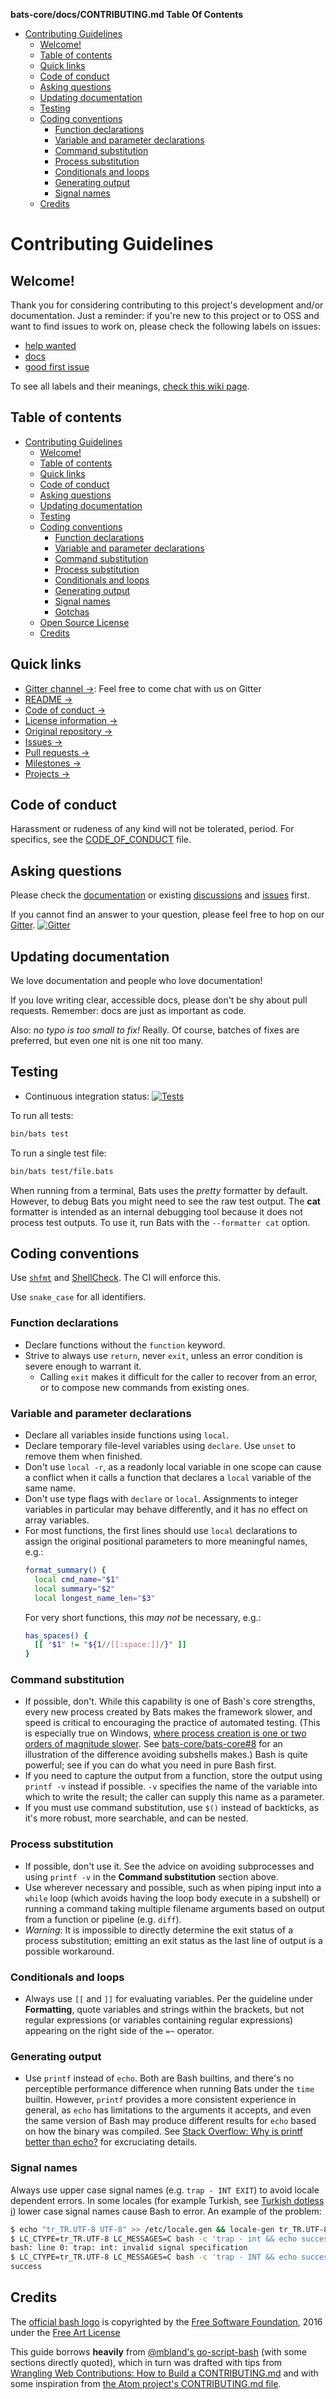 <!-- START doctoc generated TOC please keep comment here to allow auto update -->
<!-- DON'T EDIT THIS SECTION, INSTEAD RE-RUN doctoc TO UPDATE -->
**bats-core/docs/CONTRIBUTING.md Table Of Contents**

- [Contributing Guidelines](#contributing-guidelines)
  - [Welcome!](#welcome)
  - [Table of contents](#table-of-contents)
  - [Quick links](#quick-links)
  - [Code of conduct](#code-of-conduct)
  - [Asking questions](#asking-questions)
  - [Updating documentation](#updating-documentation)
  - [Testing](#testing)
  - [Coding conventions](#coding-conventions)
    - [Function declarations](#function-declarations)
    - [Variable and parameter declarations](#variable-and-parameter-declarations)
    - [Command substitution](#command-substitution)
    - [Process substitution](#process-substitution)
    - [Conditionals and loops](#conditionals-and-loops)
    - [Generating output](#generating-output)
    - [Signal names](#signal-names)
  - [Credits](#credits)

<!-- END doctoc generated TOC please keep comment here to allow auto update -->

# Contributing Guidelines

## Welcome!

Thank you for considering contributing to this project's
development and/or documentation. Just a reminder: if you're new to this project
or to OSS and want to find issues to work on, please check the following labels
on issues:

- [help wanted][helpwantedlabel]
- [docs][docslabel]
- [good first issue][goodfirstissuelabel]

To see all labels and their meanings, [check this wiki page][labelswiki].

## Table of contents

- [Contributing Guidelines](#contributing-guidelines)
  - [Welcome!](#welcome)
  - [Table of contents](#table-of-contents)
  - [Quick links](#quick-links)
  - [Code of conduct](#code-of-conduct)
  - [Asking questions](#asking-questions)
  - [Updating documentation](#updating-documentation)
  - [Testing](#testing)
  - [Coding conventions](#coding-conventions)
    - [Function declarations](#function-declarations)
    - [Variable and parameter declarations](#variable-and-parameter-declarations)
    - [Command substitution](#command-substitution)
    - [Process substitution](#process-substitution)
    - [Conditionals and loops](#conditionals-and-loops)
    - [Generating output](#generating-output)
    - [Signal names](#signal-names)
    - [Gotchas](#gotchas)
  - [Open Source License](#open-source-license)
  - [Credits](#credits)

## Quick links

- [Gitter channel →][gitterurl]: Feel free to come chat with us on Gitter
- [README →][readme]
- [Code of conduct →][code_of_conduct]
- [License information →][license]
- [Original repository →][repohome]
- [Issues →][repoissues]
- [Pull requests →][repoprs]
- [Milestones →][repomilestones]
- [Projects →][repoprojects]

## Code of conduct

Harassment or rudeness of any kind will not be tolerated, period. For
specifics, see the [CODE_OF_CONDUCT] file.

## Asking questions

Please check the [documentation] or existing [discussions] and [issues][repoissues] first.

If you cannot find an answer to your question, please feel free to hop on our
[Gitter][gitterurl]. [![Gitter](https://badges.gitter.im/bats-core/bats-core.svg)](https://gitter.im/bats-core/bats-core)

## Updating documentation

We love documentation and people who love documentation!

If you love writing clear, accessible docs, please don't be shy about pull
requests. Remember: docs are just as important as code.

Also: _no typo is too small to fix!_ Really. Of course, batches of fixes are
preferred, but even one nit is one nit too many.

## Testing

- Continuous integration status: [![Tests](https://github.com/bats-core/bats-core/workflows/Tests/badge.svg)](https://github.com/bats-core/bats-core/actions?query=workflow%3ATests)

To run all tests:

```sh
bin/bats test
```

To run a single test file:

```sh
bin/bats test/file.bats
```

When running from a terminal, Bats uses the *pretty* formatter by default.
However, to debug Bats you might need to see the raw test output.
The **cat** formatter is intended as an internal debugging tool because
it does not process test outputs.
To use it, run Bats with the `--formatter cat` option.

## Coding conventions

Use [`shfmt`](https://github.com/mvdan/sh#shfmt) and [ShellCheck](https://www.shellcheck.net/). The CI will enforce this.

Use `snake_case` for all identifiers.

### Function declarations

- Declare functions without the `function` keyword.
- Strive to always use `return`, never `exit`, unless an error condition is
  severe enough to warrant it.
  - Calling `exit` makes it difficult for the caller to recover from an error,
    or to compose new commands from existing ones.

### Variable and parameter declarations

- Declare all variables inside functions using `local`.
- Declare temporary file-level variables using `declare`. Use `unset` to remove
  them when finished.
- Don't use `local -r`, as a readonly local variable in one scope can cause a
  conflict when it calls a function that declares a `local` variable of the same
  name.
- Don't use type flags with `declare` or `local`. Assignments to integer
  variables in particular may behave differently, and it has no effect on array
  variables.
- For most functions, the first lines should use `local` declarations to
  assign the original positional parameters to more meaningful names, e.g.:
  ```bash
  format_summary() {
    local cmd_name="$1"
    local summary="$2"
    local longest_name_len="$3"
  ```
  For very short functions, this _may not_ be necessary, e.g.:
  ```bash
  has_spaces() {
    [[ "$1" != "${1//[[:space:]]/}" ]]
  }
  ```

### Command substitution

- If possible, don't. While this capability is one of Bash's core strengths,
  every new process created by Bats makes the framework slower, and speed is
  critical to encouraging the practice of automated testing. (This is especially
  true on Windows, [where process creation is one or two orders of magnitude
  slower][win-slow]. See [bats-core/bats-core#8][pr-8] for an illustration of
  the difference avoiding subshells makes.) Bash is quite powerful; see if you
  can do what you need in pure Bash first.
- If you need to capture the output from a function, store the output using
  `printf -v` instead if possible. `-v` specifies the name of the variable into
  which to write the result; the caller can supply this name as a parameter.
- If you must use command substitution, use `$()` instead of backticks, as it's
  more robust, more searchable, and can be nested.

### Process substitution

- If possible, don't use it. See the advice on avoiding subprocesses and using
  `printf -v` in the **Command substitution** section above.
- Use wherever necessary and possible, such as when piping input into a `while`
  loop (which avoids having the loop body execute in a subshell) or running a
  command taking multiple filename arguments based on output from a function or
  pipeline (e.g.  `diff`).
- *Warning*: It is impossible to directly determine the exit status of a process
  substitution; emitting an exit status as the last line of output is a possible
  workaround.

### Conditionals and loops

- Always use `[[` and `]]` for evaluating variables. Per the guideline under
  **Formatting**, quote variables and strings within the brackets, but not
  regular expressions (or variables containing regular expressions) appearing
  on the right side of the `=~` operator.

### Generating output

- Use `printf` instead of `echo`. Both are Bash builtins, and there's no
  perceptible performance difference when running Bats under the `time` builtin.
  However, `printf` provides a more consistent experience in general, as `echo`
  has limitations to the arguments it accepts, and even the same version of Bash
  may produce different results for `echo` based on how the binary was compiled.
  See [Stack Overflow: Why is printf better than echo?][printf-vs-echo] for
  excruciating details.

### Signal names

Always use upper case signal names (e.g. `trap - INT EXIT`) to avoid locale
dependent errors. In some locales (for example Turkish, see
[Turkish dotless i](https://en.wikipedia.org/wiki/Dotted_and_dotless_I)) lower
case signal names cause Bash to error. An example of the problem:

```bash
$ echo "tr_TR.UTF-8 UTF-8" >> /etc/locale.gen && locale-gen tr_TR.UTF-8 # Ubuntu derivatives
$ LC_CTYPE=tr_TR.UTF-8 LC_MESSAGES=C bash -c 'trap - int && echo success'
bash: line 0: trap: int: invalid signal specification
$ LC_CTYPE=tr_TR.UTF-8 LC_MESSAGES=C bash -c 'trap - INT && echo success'
success
```

## Credits

The [official bash logo](https://github.com/odb/official-bash-logo) is copyrighted
by the [Free Software Foundation](https://www.fsf.org/), 2016 under the [Free Art License](http://artlibre.org/licence/lal/en/)

This guide borrows **heavily** from [@mbland's go-script-bash][gsb] (with some
sections directly quoted), which in turn was
drafted with tips from [Wrangling Web Contributions: How to Build
a CONTRIBUTING.md][moz] and with some inspiration from [the Atom project's
CONTRIBUTING.md file][atom].

[atom]: https://github.com/atom/atom/blob/master/CONTRIBUTING.md
[code_of_conduct]: https://github.com/bats-core/bats-core/blob/master/docs/CODE_OF_CONDUCT.md
[discussions]: https://github.com/bats-core/bats-core/discussions
[docslabel]: https://github.com/bats-core/bats-core/labels/docs
[documentation]: https://bats-core.readthedocs.io/
[gitterurl]: https://gitter.im/bats-core/bats-core
[goodfirstissuelabel]: https://github.com/bats-core/bats-core/labels/good%20first%20issue
[gsb]: https://github.com/mbland/go-script-bash/blob/master/CONTRIBUTING.md
[helpwantedlabel]: https://github.com/bats-core/bats-core/labels/help%20wanted
[labelswiki]: https://github.com/bats-core/bats-core/wiki/GitHub-Issue-Labels
[license]: https://github.com/bats-core/bats-core/blob/master/LICENSE.md
[moz]: https://mozillascience.github.io/working-open-workshop/contributing/
[pr-8]: https://github.com/bats-core/bats-core/pull/8
[printf-vs-echo]: https://unix.stackexchange.com/a/65819
[readme]: https://github.com/bats-core/bats-core/blob/master/README.md
[repohome]: https://github.com/bats-core/bats-core
[repoissues]: https://github.com/bats-core/bats-core/issues
[repomilestones]: https://github.com/bats-core/bats-core/milestones
[repoprojects]: https://github.com/bats-core/bats-core/projects
[repoprs]: https://github.com/bats-core/bats-core/pulls
[win-slow]: https://rufflewind.com/2014-08-23/windows-bash-slow
